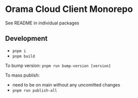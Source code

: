 # Orama Cloud Client Monorepo

See README in individual packages

## Development

* `pnpm i`
* `pnpm build`

To bump version:
`pnpm run bump-version [version]`

To mass publish:
* need to be on main without any uncomitted changes
* `pnpm run publish-all`
